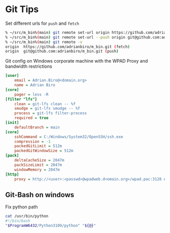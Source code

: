 # Git Tips

Set different urls for `push` and `fetch`

```bash
% ~/src/m_bin%(main) git remote set-url origin https://github.com/adrianbiro/m_bin.git
% ~/src/m_bin%(main) git remote set-url --push origin git@github.com:adrianbiro/m_bin.git
% ~/src/m_bin%(main) git remote -v
origin  https://github.com/adrianbiro/m_bin.git (fetch)
origin  git@github.com:adrianbiro/m_bin.git (push)
```

Git config on Windows corporate machine with the WPAD Proxy and bandwidth restrictions

```ini
[user]
    email = Adrian.Biro@<domain.org>
    name = Adrian Biro
[core]
    pager = less -R
[filter "lfs"]
    clean = git-lfs clean -- %f
    smudge = git-lfs smudge -- %f
    process = git-lfs filter-process
    required = true
[init]
    defaultBranch = main
[core]
    sshCommand = C:/Windows/System32/OpenSSH/ssh.exe
    compression = -1
    packedGitLimit = 512m
    packedGitWindowSize = 512m
[pack]
    deltaCacheSize = 2047m
    packSizeLimit = 2047m
    windowMemory = 2047m
[http]
    proxy = http://<user>:<passwd>@wpadweb.d<omain.org>/wpad.pac:3128 #8080
```

## Git-Bash on windows

Fix python path

```sh
cat /usr/bin/python
#!/bin/bash
"$ProgramW6432/Python3109/python" "${@}"
```
